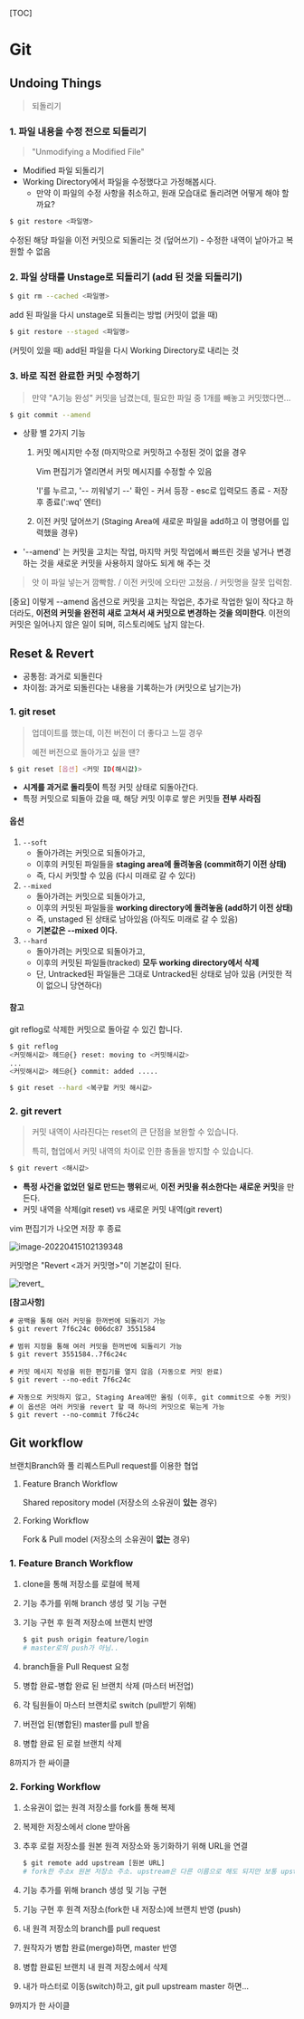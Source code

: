 [TOC]

# Git

## Undoing Things

> 되돌리기

### 1. 파일 내용을 수정 전으로 되돌리기

> "Unmodifying a Modified File"

- Modified 파일 되돌리기
- Working Directory에서 파일을 수정했다고 가정해봅시다.
  - 만약 이 파일의 수정 사항을 취소하고, 원래 모습대로 돌리려면 어떻게 해야 할까요?

```bash
$ git restore <파일명>
```

수정된 해당 파일을 이전 커밋으로 되돌리는 것 (덮어쓰기) - 수정한 내역이 날아가고 복원할 수 없음

### 2. 파일 상태를 Unstage로 되돌리기 (add 된 것을 되돌리기)

```bash
$ git rm --cached <파일명>
```

add 된 파일을 다시 unstage로 되돌리는 방법 (커밋이 없을 때)

```bash
$ git restore --staged <파일명>
```

(커밋이 있을 때) add된 파일을 다시 Working Directory로 내리는 것

### 3. 바로 직전 완료한 커밋 수정하기

> 만약 "A기능 완성" 커밋을 남겼는데, 필요한 파일 중 1개를 빼놓고 커밋했다면...

```bash
$ git commit --amend
```

- 상황 별 2가지 기능

  1. 커밋 메시지만 수정 (마지막으로 커밋하고 수정된 것이 없을 경우

     Vim 편집기가 열리면서 커밋 메시지를 수정할 수 있음

     'I'를 누르고, '-- 끼워넣기 --' 확인 - 커서 등장 - esc로 입력모드 종료 - 저장 후 종료(':wq' 엔터)

  2. 이전 커밋 덮어쓰기 (Staging Area에 새로운 파일을 add하고 이 명령어를 입력했을 경우)

- '--amend' 는 커밋을 고치는 작업, 마지막 커밋 작업에서 빠뜨린 것을 넣거나 변경하는 것을 새로운 커밋을 사용하지 않아도 되게 해 주는 것

> 앗 이 파일 넣는거 깜빡함. / 이전 커밋에 오타만 고쳤음. / 커밋명을 잘못 입력함.

[중요] 이렇게 --amend 옵션으로 커밋을 고치는 작업은, 추가로 작업한 일이 작다고 하더라도, **이전의 커밋을 완전히 새로 고쳐서 새 커밋으로 변경하는 것을 의미한다**. 이전의 커밋은 일어나지 않은 일이 되며, 히스토리에도 남지 않는다.





## Reset & Revert

- 공통점: 과거로 되돌린다
- 차이점: 과거로 되돌린다는 내용을 기록하는가 (커밋으로 남기는가)



### 1. git reset

> 업데이트를 했는데, 이전 버전이 더 좋다고 느낄 경우
>
> 예전 버전으로 돌아가고 싶을 땐?

```bash
$ git reset [옵션] <커밋 ID(해시값)>
```

- **시계를 과거로 돌리듯이** 특정 커밋 상태로 되돌아간다.
- 특정 커밋으로 되돌아 갔을 때, 해당 커밋 이후로 쌓은 커밋들 **전부 사라짐**

#### 옵션

1. `--soft`
   - 돌아가려는 커밋으로 되돌아가고,
   - 이후의 커밋된 파일들을 **staging area에 돌려놓음 (commit하기 이전 상태)**
   - 즉, 다시 커밋할 수 있음 (다시 미래로 갈 수 있다)
2. `--mixed`
   - 돌아가려는 커밋으로 되돌아가고,
   - 이후의 커밋된 파일들을 **working directory에 돌려놓음 (add하기 이전 상태)**
   - 즉, unstaged 된 상태로 남아있음 (아직도 미래로 갈 수 있음)
   - **기본값은 --mixed 이다.**
3. `--hard`
   - 돌아가려는 커밋으로 되돌아가고,
   - 이후의 커밋된 파일들(tracked) **모두 working directory에서 삭제**
   - 단, Untracked된 파일들은 그대로 Untracked된 상태로 남아 있음 (커밋한 적이 없으니 당연하다)

#### 참고

git reflog로 삭제한 커밋으로 돌아갈 수 있긴 합니다.

```bash
$ git reflog
<커밋해시값> 헤드@{} reset: moving to <커밋해시값>
...
<커밋해시값> 헤드@{} commit: added .....

$ git reset --hard <복구할 커밋 해시값>
```



### 2. git revert

> 커밋 내역이 사라진다는 reset의 큰 단점을 보완할 수 있습니다.
>
> 특히, 협업에서 커밋 내역의 차이로 인한 충돌을 방지할 수 있습니다.

```bash
$ git revert <해시값>
```

- **특정 사건을 없었던 일로 만드는 행위**로써, **이전 커밋을 취소한다는 새로운 커밋**을 만든다.
- 커밋 내역을 삭제(git reset) vs 새로운 커밋 내역(git revert)

vim 편집기가 나오면 저장 후 종료

![image-20220415102139348](https://raw.githubusercontent.com/bmyusharp/TIL-assets/master/img/image-20220415102139348.png)

커밋명은 "Revert <과거 커밋명>"이 기본값이 된다.

![revert_](https://raw.githubusercontent.com/bmyusharp/TIL-assets/master/img/revert_.png)



**[참고사항]**

```shell
# 공백을 통해 여러 커밋을 한꺼번에 되돌리기 가능
$ git revert 7f6c24c 006dc87 3551584

# 범위 지정을 통해 여러 커밋을 한꺼번에 되돌리기 가능
$ git revert 3551584..7f6c24c

# 커밋 메시지 작성을 위한 편집기를 열지 않음 (자동으로 커밋 완료)
$ git revert --no-edit 7f6c24c

# 자동으로 커밋하지 않고, Staging Area에만 올림 (이후, git commit으로 수동 커밋)
# 이 옵션은 여러 커밋을 revert 할 때 하나의 커밋으로 묶는게 가능
$ git revert --no-commit 7f6c24c
```



## Git workflow

브랜치Branch와 풀 리퀘스트Pull request를 이용한 협업

1) Feature Branch Workflow

   Shared repository model (저장소의 소유권이 **있는** 경우)

2) Forking Workflow

   Fork & Pull model (저장소의 소유권이 **없는** 경우)



### 1. Feature Branch Workflow

1. clone을 통해 저장소를 로컬에 복제

2. 기능 추가를 위해 branch 생성 및 기능 구현

3. 기능 구현 후 원격 저장소에 브랜치 반영

   ```bash
   $ git push origin feature/login
   # master로의 push가 아님..
   ```

4. branch들을 Pull Request 요청
5. 병합 완료-병합 완료 된 브랜치 삭제 (마스터 버전업)
6. 각 팀원들이 마스터 브랜치로 switch (pull받기 위해)
7. 버전업 된(병합된) master를 pull 받음
8. 병합 완료 된 로컬 브랜치 삭제

8까지가 한 싸이클



### 2. Forking Workflow

1. 소유권이 없는 원격 저장소를 fork를 통해 복제

2. 복제한 저장소에서 clone 받아옴

3. 추후 로컬 저장소를 원본 원격 저장소와 동기화하기 위해 URL을 연결

   ```bash
   $ git remote add upstream [원본 URL]
   # fork한 주소x 원본 저장소 주소. upstream은 다른 이름으로 해도 되지만 보통 upstream이다.
   ```

4. 기능 추가를 위해 branch 생성 및 기능 구현

5. 기능 구현 후 원격 저장소(fork한 내 저장소)에 브랜치 반영 (push)

6. 내 원격 저장소의 branch를 pull request

7. 원작자가 병합 완료(merge)하면, master 반영

8. 병합 완료된 브랜치 내 원격 저장소에서 삭제

9. 내가 마스터로 이동(switch)하고, git pull upstream master 하면...

9까지가 한 사이클